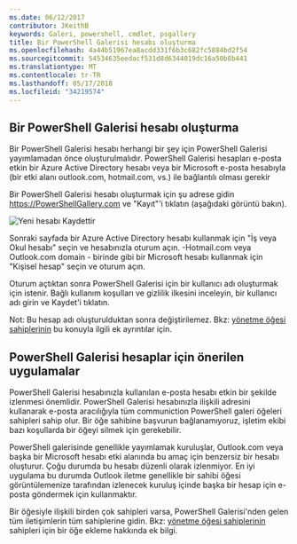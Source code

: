```yaml
---
ms.date: 06/12/2017
contributor: JKeithB
keywords: Galeri, powershell, cmdlet, psgallery
title: Bir PowerShell Galerisi hesabı oluşturma
ms.openlocfilehash: 4a44b51967ea8acdd331f6b3c682fc5884bd2f54
ms.sourcegitcommit: 54534635eedacf531d8d6344019dc16a50b8b441
ms.translationtype: MT
ms.contentlocale: tr-TR
ms.lasthandoff: 05/17/2018
ms.locfileid: "34219574"
---
```

## <a name="creating-a-powershell-gallery-account"></a>Bir PowerShell Galerisi hesabı oluşturma

Bir PowerShell Galerisi hesabı herhangi bir şey için PowerShell Galerisi yayımlamadan önce oluşturulmalıdır.
PowerShell Galerisi hesapları e-posta etkin bir Azure Active Directory hesabı veya bir Microsoft e-posta hesabıyla (bir etki alanı outlook.com, hotmail.com, vs.) ile bağlantılı olması gerekir

Bir PowerShell Galerisi hesabı oluşturmak için şu adrese gidin https://PowerShellGallery.com ve "Kayıt"'i tıklatın (aşağıdaki görüntü bakın).

![Yeni hesabı Kaydettir](../../Images/CreatingAccount-Register.png)

Sonraki sayfada bir Azure Active Directory hesabı kullanmak için "İş veya Okul hesabı" seçin ve hesabınızla oturum açın.
-Hotmail.com veya Outlook.com domain - birinde gibi bir Microsoft hesabı kullanmak için "Kişisel hesap" seçin ve oturum açın.

Oturum açtıktan sonra PowerShell Galerisi için bir kullanıcı adı oluşturmak için istenir.
Bağlı kullanım koşulları ve gizlilik ilkesini inceleyin, bir kullanıcı adı girin ve Kaydet'i tıklatın.

Not: Bu hesap adı oluşturulduktan sonra değiştirilemez.
Bkz: [yönetme öğesi sahiplerinin](https://msdn.microsoft.com/powershell/gallery/psgallery/managing-item-owners) bu konuyla ilgili ek ayrıntılar için.

## <a name="recommended-practices-for-powershell-gallery-accounts"></a>PowerShell Galerisi hesaplar için önerilen uygulamalar

PowerShell Galerisi hesabınızla kullanılan e-posta hesabı etkin bir şekilde izlenmesi önemlidir.
PowerShell Galerisi hesabınızla ilişkili adresini kullanarak e-posta aracılığıyla tüm communiction PowerShell galeri öğeleri sahipleri sahip olur.
Bir öğe sahibine başvurun bağlanamıyoruz, işletim ekibi bazı koşullarda bir öğeyi silmek için gerekebilir.

PowerShell galerisinde genellikle yayımlamak kuruluşlar, Outlook.com veya başka bir Microsoft hesabı etki alanında bu amaç için benzersiz bir hesabı oluşturur.
Çoğu durumda bu hesabı düzenli olarak izlenmiyor.
En iyi uygulama bu durumda Outlook iletme genellikle bir sahibi öğesi görüntülemenize tarafından izlenecek kuruluş içinde başka bir hesap için e-posta göndermek için kullanmaktır.

Bir öğesiyle ilişkili birden çok sahipleri varsa, PowerShell Galerisi'nden gelen tüm iletişimlerin tüm sahiplerine gidin.
Bkz: [yönetme öğesi sahiplerinin](https://msdn.microsoft.com/powershell/gallery/psgallery/managing-item-owners) sahipleri için bir öğe ekleme hakkında ek bilgi.